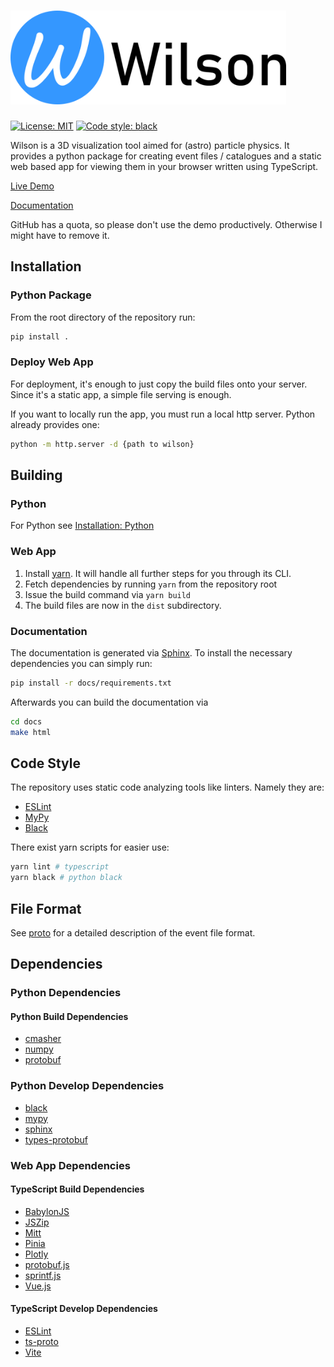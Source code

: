 # <img src="public/banner.png" height=150>

[![License: MIT](https://img.shields.io/badge/License-MIT-yellow.svg)](https://opensource.org/licenses/MIT)
[![Code style: black](https://img.shields.io/badge/code%20style-black-000000.svg)](https://github.com/psf/black)

Wilson is a 3D visualization tool aimed for (astro) particle physics. It
provides a python package for creating event files / catalogues and a static web
based app for viewing them in your browser written using TypeScript.

[Live Demo](https://tkerscher.github.io/wilson?cat=tutorial)

[Documentation](https://tkerscher.github.io/wilson/docs/)

GitHub has a quota, so please don't use the demo productively. Otherwise I might
have to remove it.

## Installation

### Python Package

From the root directory of the repository run:

```bash
pip install .
```

### Deploy Web App

For deployment, it's enough to just copy the build files onto your server. Since
it's a static app, a simple file serving is enough.

If you want to locally run the app, you must run a local http server. Python
already provides one:

```bash
python -m http.server -d {path to wilson}
```

## Building

### Python

For Python see [Installation: Python](#python-package)

### Web App

1. Install [yarn](https://classic.yarnpkg.com/lang/en/docs/install/).
It will handle all further steps for you through its CLI.
2. Fetch dependencies by running `yarn` from the repository root
3. Issue the build command via `yarn build`
4. The build files are now in the `dist` subdirectory.

### Documentation

The documentation is generated via [Sphinx](https://www.sphinx-doc.org/en/master/).
To install the necessary dependencies you can simply run:

```bash
pip install -r docs/requirements.txt
```

Afterwards you can build the documentation via

```bash
cd docs
make html
```

## Code Style

The repository uses static code analyzing tools like linters. Namely they are:

- [ESLint](https://eslint.org/)
- [MyPy](http://mypy-lang.org/)
- [Black](https://github.com/psf/black)

There exist yarn scripts for easier use:

```bash
yarn lint # typescript
yarn black # python black
```

## File Format

See [proto](/proto) for a detailed description of the event file format.

## Dependencies

### Python Dependencies

#### Python Build Dependencies

- [cmasher](https://cmasher.readthedocs.io/)
- [numpy](https://numpy.org/)
- [protobuf](https://developers.google.com/protocol-buffers/)

### Python Develop Dependencies

- [black](https://github.com/psf/black)
- [mypy](http://mypy-lang.org/)
- [sphinx](https://www.sphinx-doc.org/en/master/)
- [types-protobuf](https://pypi.org/project/types-protobuf/)
  
### Web App Dependencies

#### TypeScript Build Dependencies

- [BabylonJS](https://www.babylonjs.com/)
- [JSZip](https://github.com/Stuk/jszip)
- [Mitt](https://github.com/developit/mitt)
- [Pinia](https://pinia.vuejs.org/)
- [Plotly](https://plotly.com/javascript/)
- [protobuf.js](https://github.com/protobufjs/protobuf.js/)
- [sprintf.js](https://github.com/alexei/sprintf.js)
- [Vue.js](https://vuejs.org/)

#### TypeScript Develop Dependencies

- [ESLint](https://eslint.org/)
- [ts-proto](https://github.com/stephenh/ts-proto)
- [Vite](https://vitejs.dev/)
